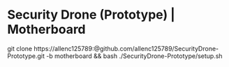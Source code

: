 # Security Drone (Prototype) | Motherboard

git clone https://allenc125789:@github.com/allenc125789/SecurityDrone-Prototype.git -b motherboard && bash ./SecurityDrone-Prototype/setup.sh
